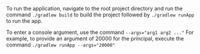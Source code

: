 To run the application, navigate to the root project directory and
run the command `./gradlew build` to build the project followed by `./gradlew runApp` to run the app.

To enter a console argument, use the command `--args="arg1 arg2 ..."`
For example, to provide an argument of 20000 for the principal, execute
the command `./gradlew runApp --args="20000"`